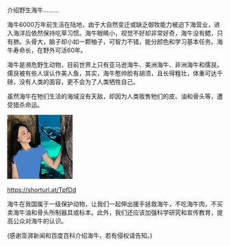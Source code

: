 介绍野生海牛………


海牛6000万年前生活在陆地，由于大自然变迁或缺乏御牧能力被迫下海营业，进入海洋后依然保持吃草习惯。海牛眼睛小，视觉不好却非常好奇，海牛没有鳃，只有肺。头骨大，脑子却小如一颗柚子，可智力不错，能分颜色和学习基本任务。海牛寿命长，在野外可活60年。

海牛是濒危野生动物，目前世界上只有亚马逊海牛、美洲海牛、非洲海牛和儒艮。儒艮被有些人误认作美人鱼，其实，海牛憨帅脸有胡须，且长得粗壮，体重可达千磅，没有人类的面容，更不会为了人类牺牲自己。

虽然海牛在牠们生活的海域没有天敌，却因为人类贩售牠们的皮、油和骨头等，遭受猎杀命运。


![介绍野生海牛](https://github.com/ywangnccu/ywang/blob/main/images/Woman_See_Manatee.jpg)

https://shorturl.at/TpfDd

海牛在我国属于一级保护动物，让我们一起伸出援手拯救海牛，不吃海牛肉，不买卖海牛油和骨头所制器具或标本。此外，我们还应该加强科学研究和宣传教育，提高公众对海牛的认识。


(感谢澎湃新闻和百度百科介绍海牛，若有侵权请告知。)
